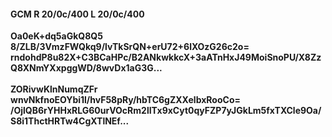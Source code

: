 #### GCM R 20/0c/400 L 20/0c/400
**Oa0eK+dq5aGkQ8Q5**<br/>**8/ZLB/3VmzFWQkq9/lvTkSrQN+erU72+6lXOzG26c2o=**<br/>**rndohdP8u82X+C3BCaHPc/B2ANkwkkcX+3aATnHxJ49MoiSnoPU/X8ZzQ8XNmYXxpggWD/8wvDx1aG3G...**<br/><br/>
**ZORivwKlnNumqZFr**<br/>**wnvNkfnoEOYbi1l/hvF58pRy/hbTC6gZXXelbxRooCo=**<br/>**/OjlQB6rYHHxRLG60urVOcRm2lITx9xCyt0qyFZP7yJGkLm5fxTXCle9Oa/S8i1ThctHRTw4CgXTlNEf...**